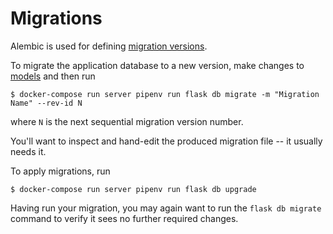 # Migrations

Alembic is used for defining [migration versions](./versions).

To migrate the application database to a new version, make changes to [models](../poc/models) and then run

```
$ docker-compose run server pipenv run flask db migrate -m "Migration Name" --rev-id N
```

where `N` is the next sequential migration version number.

You'll want to inspect and hand-edit the produced migration file -- it
usually needs it.

To apply migrations, run 

```
$ docker-compose run server pipenv run flask db upgrade
```

Having run your migration, you may again want to run the `flask db
migrate` command to verify it sees no further required changes.

